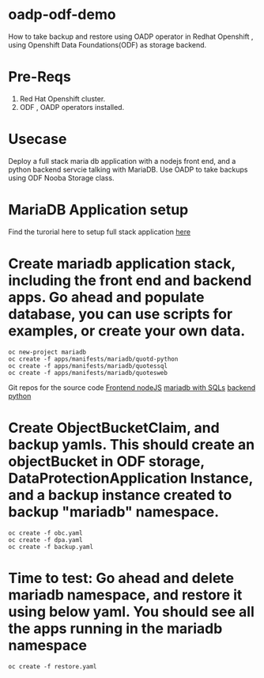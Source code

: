 # oadp-odf-demo
How to take backup and restore using OADP operator in Redhat Openshift , using Openshift Data Foundations(ODF) as storage backend.

# Pre-Reqs
1. Red Hat Openshift cluster.
2. ODF , OADP operators installed.

# Usecase
Deploy a full stack maria db application with a nodejs front end, and a python backend servcie talking with MariaDB.
Use OADP to take backups using ODF Nooba Storage class.

# MariaDB Application setup 
Find the turorial here to setup full stack application [here](https://developers.redhat.com/learning/learn:openshift:learn-kubernetes-using-developer-sandbox/resource/resources:set-your-activity-environment)

# Create mariadb application stack, including the front end and backend apps. Go ahead and populate database, you can use scripts for examples, or create your own data.
```
oc new-project mariadb
oc create -f apps/manifests/mariadb/quotd-python
oc create -f apps/manifests/mariadb/quotessql
oc create -f apps/manifests/mariadb/quotesweb
```

Git repos for the source code
[Frontend nodeJS](https://github.com/bharathi-tenneti/quotesweb.git)
[mariadb with SQLs](https://github.com/bharathi-tenneti/quotemysql.git)
[backend python](https://github.com/bharathi-tenneti/qotd-python.git)

# Create ObjectBucketClaim, and backup yamls. This should create an objectBucket in ODF storage, DataProtectionApplication Instance, and a backup instance created to backup "mariadb"  namespace.


```
oc create -f obc.yaml
oc create -f dpa.yaml
oc create -f backup.yaml
```

# Time to test: Go ahead and delete mariadb namespace, and restore it using below yaml. You should see all the apps running in the mariadb namespace
```
oc create -f restore.yaml
```

